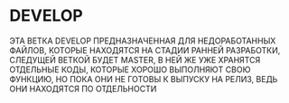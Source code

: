 # DEVELOP
ЭТА ВЕТКА DEVELOP ПРЕДНАЗНАЧЕННАЯ ДЛЯ НЕДОРАБОТАННЫХ ФАЙЛОВ, КОТОРЫЕ НАХОДЯТСЯ НА СТАДИИ РАННЕЙ РАЗРАБОТКИ, СЛЕДУЩЕЙ ВЕТКОЙ БУДЕТ MASTER, В НЕЙ ЖЕ УЖЕ ХРАНЯТСЯ ОТДЕЛЬНЫЕ КОДЫ, КОТОРЫЕ ХОРОШО ВЫПОЛНЯЮТ СВОЮ ФУНКЦИЮ, НО ПОКА ОНИ НЕ ГОТОВЫ К ВЫПУСКУ НА РЕЛИЗ, ВЕДЬ ОНИ НАХОДЯТСЯ ПО ОТДЕЛЬНОСТИ
